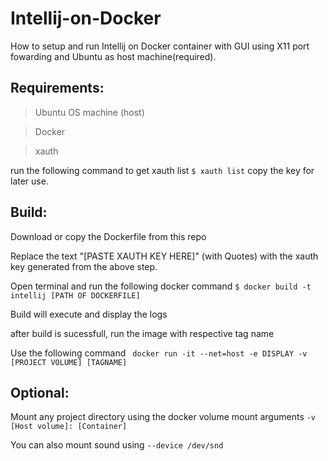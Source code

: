 # Intellij-on-Docker

How to setup and run Intellij on Docker container with GUI using X11 port fowarding and Ubuntu as host machine(required).

## Requirements:

> Ubuntu OS machine (host)

> Docker

> xauth

run the following command to get xauth list
```$ xauth list```
copy the key for later use.

## Build:

Download or copy the Dockerfile from this repo 

Replace the text "[PASTE XAUTH KEY HERE]" (with Quotes) with the xauth key generated from the above step.

Open terminal and run the following docker command
```$ docker build -t intellij [PATH OF DOCKERFILE]```

Build will execute and display the logs

after build is sucessfull, run the image with respective tag name

Use the following command
``` docker run -it --net=host -e DISPLAY -v [PROJECT VOLUME] [TAGNAME]```

## Optional:

Mount any project directory using the docker volume mount arguments
``` -v [Host volume]: [Container] ```

You can also mount sound using
``` --device /dev/snd ```


